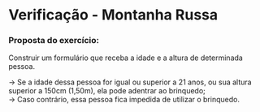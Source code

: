 # Verificação - Montanha Russa 

### Proposta do exercício:

Construir um formulário que receba a idade e a altura de determinada pessoa.

-> Se a idade dessa pessoa for igual ou superior a 21 anos, ou sua altura superior a 150cm (1,50m), ela pode adentrar ao brinquedo;<br>
-> Caso contrário, essa pessoa fica impedida de utilizar o brinquedo. 
